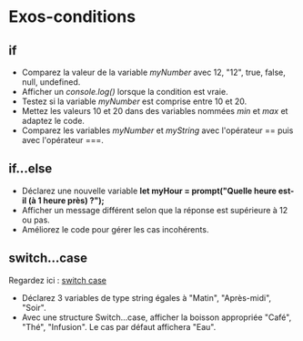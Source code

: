 # Exos-conditions

## if

- Comparez la valeur de la variable *myNumber* avec 12, "12", true, false, null, undefined.
- Afficher un *console.log()* lorsque la condition est vraie.
- Testez si la variable *myNumber* est comprise entre 10 et 20.
- Mettez les valeurs 10 et 20 dans des variables nommées *min* et *max* et adaptez le code.
- Comparez les variables *myNumber* et *myString* avec l'opérateur == puis avec l'opérateur ===.

## if...else

- Déclarez une nouvelle variable **let myHour = prompt("Quelle heure est-il (à 1 heure près) ?");**
- Afficher un message différent selon que la réponse est supérieure à 12 ou pas.
- Améliorez le code pour gérer les cas incohérents.

## switch...case

Regardez ici : [switch case](https://www.w3schools.com/js/js_switch.asp)

- Déclarez 3 variables de type string égales à "Matin", "Après-midi", "Soir".
- Avec une structure Switch...case, afficher la boisson appropriée "Café", "Thé", "Infusion". Le cas par défaut affichera "Eau".
